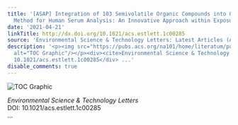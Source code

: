 ```yaml
---
title: '[ASAP] Integration of 103 Semivolatile Organic Compounds into One Multianalyte
  Method for Human Serum Analysis: An Innovative Approach within Exposure Assessment'
date: '2021-04-21'
linkTitle: http://dx.doi.org/10.1021/acs.estlett.1c00285
source: 'Environmental Science & Technology Letters: Latest Articles (ACS Publications)'
description: '<p><img src="https://pubs.acs.org/na101/home/literatum/publisher/achs/journals/content/estlcu/0/estlcu.ahead-of-print/acs.estlett.1c00285/20210421/images/medium/ez1c00285_0003.gif"
  alt="TOC Graphic"/></p><div><cite>Environmental Science & Technology Letters</cite></div><div>DOI:
  10.1021/acs.estlett.1c00285</div> ...'
disable_comments: true
---
```

<p><img src="https://pubs.acs.org/na101/home/literatum/publisher/achs/journals/content/estlcu/0/estlcu.ahead-of-print/acs.estlett.1c00285/20210421/images/medium/ez1c00285_0003.gif" alt="TOC Graphic"/></p><div><cite>Environmental Science & Technology Letters</cite></div><div>DOI: 10.1021/acs.estlett.1c00285</div> ...